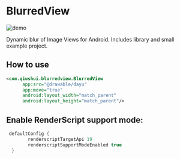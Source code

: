 # BlurredView

![demo][1]


Dynamic blur of Image Views for Android. 
Includes library and small example project.

## How to use 

```XML
<com.qiushui.blurredview.BlurredView
      app:src="@drawable/dayu"
      app:move="true"
      android:layout_width="match_parent"
      android:layout_height="match_parent"/>
```

## Enable RenderScript support mode:

```Groovy
 defaultConfig {
        renderscriptTargetApi 19
        renderscriptSupportModeEnabled true
  }
```


[1]: http://static.zybuluo.com/wl9739/6y5omajlr151htrnfu7qz7gc/demo.gif
